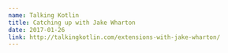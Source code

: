 ```yaml
---
name: Talking Kotlin
title: Catching up with Jake Wharton
date: 2017-01-26
link: http://talkingkotlin.com/extensions-with-jake-wharton/
---
```

